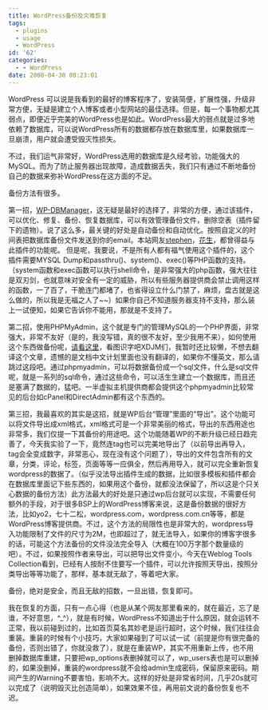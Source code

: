 ```yaml
---
title: WordPress备份及灾难恢复
tags:
  - plugins
  - usage
  - WordPress
id: '62'
categories:
  - - WordPress
date: 2008-04-30 08:23:01
---
```


WordPress 可以说是我看到的最好的博客程序了，安装简便，扩展性强，升级非常方便，无疑是建立个人博客或者小型网站的最佳选择。但是，每一个事物都尤其弱点，即便近乎完美的WordPress也是如此。WordPress最大的弱点就是过多地依赖了数据库，可以说WordPress所有的数据都存放在数据库里，如果数据库一旦崩溃，用户就会遭受毁灭性损失。

不过，我们运气非常好，WordPress选用的数据库是久经考验，功能强大的MySQL。而为了防止服务器出现故障，造成数据丢失，我们只有通过不断地备份自己的数据来弥补WordPress在这方面的不足。  
  
备份方法有很多。

第一招，[WP-DBManager](http://lesterchan.net/wordpress/readme/wp-dbmanager.html)，这无疑是最好的选择了，非常的方便，通过该插件，可以优化、修复、备份、恢复数据库，可以有效管理备份文件，删除空表（插件留下的遗物）。说了这么多，最关键的好处是自动备份和自动优化。按照自定义的时间表把数据库备份文件发送到你的email。本站网友[stephen](http://www.talkeight.cn)，[花生](http://huashengke.org)，都曾得益与此插件的功能呢。 但是呢，我要说，不是所有人都有福气使用这个插件的，这个插件需要MYSQL Dump和passthru()、system()、exec()等PHP函数的支持。（system函数和exec函数可以执行shell命令，是非常强大的php函数，强大往往是双刃剑，也就意味对安全有一定的威胁，所以有些服务器提供商会禁止调用这样的函数，一了百了，干脆连门都堵了，也省得设立什么门禁了，麻烦，盘古就是这么做的，所以我是无福之人了~~）如果你自己不知道服务器支持不支持，那么装上一试便知，如果它告诉你不能用，那就是不支持了。

第二招，使用PHPMyAdmin，这个就是专门的管理MySQL的一个PHP界面，非常强大，非常不友好（是的，我没写错，真的很不友好，至少我用不来），如何使用这个东西做备份呢，[请看这里](http://codex.wordpress.org/Backing_Up_Your_Database#Using_phpMyAdmin)，看图识字吧XDJM们，我暂时还比较懒，不想去翻译这个文章，遗憾的是文档中文计划里面也没有翻译的，如果你不懂英文，那么请跳过这段吧。通过phpmyadmin，可以将数据备份成一个sql文件，什么是sql文件呢，就是一系列的sql命令，通过这些命令，可以活生生建立一个数据库，而且还是塞满了数据的，猛吧。一半虚拟主机提供商都会提供这个phpmyadmin比较常见的后台如cPanel和DirectAdmin都有这个东西的。

第三招，我最喜欢的其实是这招，就是WP后台“管理”里面的“导出”。这个功能可以将文件导出成xml格式，xml格式可是一个非常美丽的格式，导出的东西用途也非常多，我们仅提一下其备份的用途吧。这个功能随着WP的不断升级已经日趋完善了，今天我实验了一下，竟然连tag也可以完美地导出了（以前导出再导入，tag会全变成数字，非常恶心，现在没有这个问题了），导出的文件包含所有的文章，分类，评论，标签，页面等等一应俱全，然后再用导入，就可以完全重新恢复wordpress的数据了。（似乎没法导出插件生成的数据，比如很多模板和插件都会在数据库里面记下些东西的，如果用这个备份，就都没法保留了，所以这是个只关心数据的备份方法）此方法最大的好处是只通过wp后台就可以实现，不需要任何额外的手段，对于很多BSP上的WordPress博客来说，这是备份数据的很好方法，比如yo2，七十二松，wordpress.com，wordpress.com.cn等等，都是WordPress博客提供商。不过，这个方法的局限性也是非常大的，wordpress导入功能限制了文件的尺寸为2M，也即超过了，就无法导入，如果你的博客字很多的话，可能这个方法备份的文件没法完全导入（大概在100万字那个数量级的吧）。不过，如果按照作者来导出，可以把导出文件变小，今天在Weblog Tools Collection看到，已经有人按耐不住要写一个插件，可以允许按照天导出，按照分类导出等等功能了，那样，基本就无敌了，等着吧大家。

备份，绝对是安全，而且无敌的招数，一旦出错，恢复即可。

我在恢复的方面，只有一点心得（也是从某个网友那里看来的，就在最近，忘了是谁，不好意思，^_^），就是有时候，WordPress不知道出于什么原因，就会运转不正常，我以前碰到过的，比如首页莫名其妙老是运行超时，这个时候，我们往往会重装。重装的时候有个小技巧，大家如果碰到了可以试一试（前提是你有很完备的备份，否则出错了，你就没救了），就是在重装WP，其实不用重新上传，也不用删掉数据库重建，只要把wp_options表删掉就可以了，wp_users表也是可以删掉的，如果没删掉，重装的wordpress就不会给admin生成密码，保留原来密码。期间产生的Warning不要害怕，影响不大。这样的好处是非常省时间，几乎20s就可以完成了（说明毁灭比创造简单），如果效果不佳，再用前文说的备份恢复也不迟。
